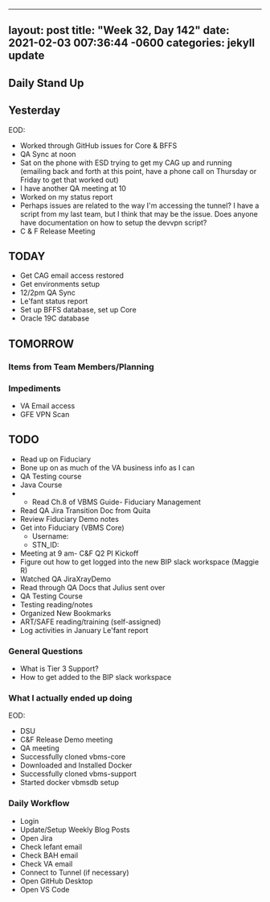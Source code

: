 
---
layout: post
title:  "Week 32, Day 142"
date:   2021-02-03 007:36:44 -0600
categories: jekyll update
---

## Daily Stand Up
## Yesterday
EOD:
* Worked through GitHub issues for Core & BFFS
* QA Sync at noon
* Sat on the phone with ESD trying to get my CAG up and running (emailing back and forth at this point, have a phone call on Thursday or Friday to get that worked out)
* I have another QA meeting at 10
* Worked on my status report
* Perhaps issues are related to the way I'm accessing the tunnel? I have a script from my last team, but I think that may be the issue. Does anyone have documentation on how to setup the devvpn script?
* C & F Release Meeting
## TODAY
* Get CAG email access restored
* Get environments setup
* 12/2pm QA Sync
* Le'fant status report
* Set up BFFS database, set up Core
* Oracle 19C database

## TOMORROW

### Items from Team Members/Planning

### Impediments
* VA Email access
* GFE VPN Scan

## TODO
* Read up on Fiduciary
* Bone up on as much of the VA business info as I can
* QA Testing course
* Java Course
* * Read Ch.8 of VBMS Guide- Fiduciary Management
* Read QA Jira Transition Doc from Quita
* Review Fiduciary Demo notes
* Get into Fiduciary (VBMS Core)
  * Username: 
  * STN_ID:
* Meeting at 9 am- C&F Q2 PI Kickoff
* Figure out how to get logged into the new BIP slack workspace (Maggie R)
* Watched QA JiraXrayDemo 
* Read through QA Docs that Julius sent over
* QA Testing Course
* Testing reading/notes
* Organized New Bookmarks
* ART/SAFE reading/training (self-assigned)
* Log activities in January Le'fant report

### General Questions  
  * What is Tier 3 Support?
  * How to get added to the BIP slack workspace

### What I actually ended up doing
EOD: 
* DSU
* C&F Release Demo meeting
* QA meeting
* Successfully cloned vbms-core
* Downloaded and Installed Docker
* Successfully cloned vbms-support
* Started docker vbmsdb setup

### Daily Workflow
* Login
* Update/Setup Weekly Blog Posts
* Open Jira
* Check lefant email
* Check BAH email
* Check VA email
* Connect to Tunnel (if necessary)
* Open GitHub Desktop
* Open VS Code